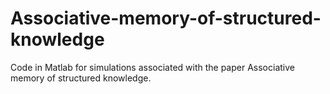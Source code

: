 # Associative-memory-of-structured-knowledge
Code in Matlab for simulations associated with the paper Associative memory of structured knowledge.
